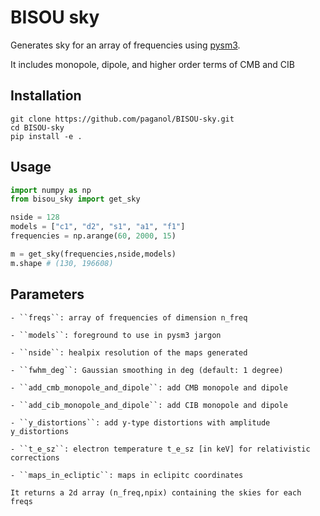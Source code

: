 # BISOU sky
Generates sky for an array of frequencies using [pysm3](https://pysm3.readthedocs.io).

It includes monopole, dipole, and higher order terms of CMB and CIB


## Installation

```
git clone https://github.com/paganol/BISOU-sky.git
cd BISOU-sky
pip install -e .
```

## Usage

```python
import numpy as np
from bisou_sky import get_sky

nside = 128
models = ["c1", "d2", "s1", "a1", "f1"]
frequencies = np.arange(60, 2000, 15)

m = get_sky(frequencies,nside,models)
m.shape # (130, 196608)
```


## Parameters

    - ``freqs``: array of frequencies of dimension n_freq

    - ``models``: foreground to use in pysm3 jargon

    - ``nside``: healpix resolution of the maps generated

    - ``fwhm_deg``: Gaussian smoothing in deg (default: 1 degree)

    - ``add_cmb_monopole_and_dipole``: add CMB monopole and dipole

    - ``add_cib_monopole_and_dipole``: add CIB monopole and dipole

    - ``y_distortions``: add y-type distortions with amplitude y_distortions

    - ``t_e_sz``: electron temperature t_e_sz [in keV] for relativistic corrections 

    - ``maps_in_ecliptic``: maps in eclipitc coordinates

    It returns a 2d array (n_freq,npix) containing the skies for each freqs

